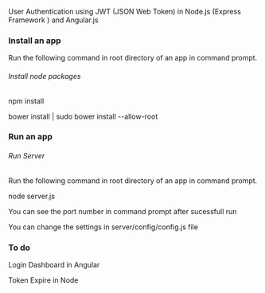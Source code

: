 User Authentication using JWT (JSON Web Token) in Node.js (Express Framework ) and Angular.js

### Install an app

Run the following command in root directory of an app in command prompt.

###### *Install node packages*

npm install

bower install | sudo bower install --allow-root 

### Run an app

###### *Run Server*

Run the following command in root directory of an app in command prompt.

node server.js

You can see the port number in command prompt after sucessfull run

You can change the settings in server/config/config.js file

### To do

Login Dashboard in Angular

Token Expire in Node